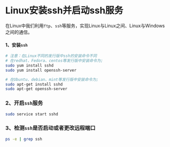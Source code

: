 # Linux安装ssh并启动ssh服务

在Linux中我们利用`ftp`、`ssh`等服务，实现Linux与Linux之间、Linux与Windows之间的通信。

#### 1、安装`ssh`

```bash
# 注意：在Linux不同的发行版中ssh的安装命令不同
# 在redhat、Fedora、centos等发行版中安装命令为;
sudo yum install sshd
sudo yum install openssh-server

# 在Ubuntu、debian、mint等发行版中安装命令为;
sudo apt-get install sshd
sudo apt-get openssh-server
```

### 2、开启`ssh`服务

```bash
sudo service start sshd
```

### 3、检测`ssh`是否启动或者更改远程端口

```bash
ps -e | grep ssh
```

